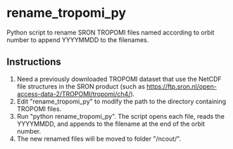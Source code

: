 # rename_tropomi_py
Python script to rename SRON TROPOMI files named according to orbit number to append YYYYMMDD to the filenames.

## Instructions

1. Need a previously downloaded TROPOMI dataset that use the NetCDF file structures in the SRON product (such as https://ftp.sron.nl/open-access-data-2/TROPOMI/tropomi/ch4/).
2. Edit "rename_tropomi_py" to modify the path to the directory containing TROPOMI files.
3. Run "python rename_tropomi_py". The script opens each file, reads the YYYYMMDD, and appends to the filename at the end of the orbit number.
4. The new renamed files will be moved to folder "/ncout/".

